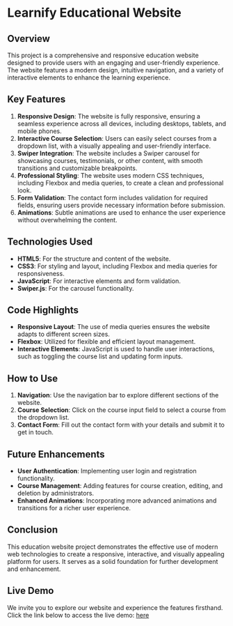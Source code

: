 # Learnify Educational Website

## Overview
This project is a comprehensive and responsive education website designed to provide users with an engaging and user-friendly experience. The website features a modern design, intuitive navigation, and a variety of interactive elements to enhance the learning experience.

## Key Features
1. **Responsive Design**: The website is fully responsive, ensuring a seamless experience across all devices, including desktops, tablets, and mobile phones.
2. **Interactive Course Selection**: Users can easily select courses from a dropdown list, with a visually appealing and user-friendly interface.
3. **Swiper Integration**: The website includes a Swiper carousel for showcasing courses, testimonials, or other content, with smooth transitions and customizable breakpoints.
4. **Professional Styling**: The website uses modern CSS techniques, including Flexbox and media queries, to create a clean and professional look.
5. **Form Validation**: The contact form includes validation for required fields, ensuring users provide necessary information before submission.
6. **Animations**: Subtle animations are used to enhance the user experience without overwhelming the content.

## Technologies Used
- **HTML5**: For the structure and content of the website.
- **CSS3**: For styling and layout, including Flexbox and media queries for responsiveness.
- **JavaScript**: For interactive elements and form validation.
- **Swiper.js**: For the carousel functionality.

## Code Highlights
- **Responsive Layout**: The use of media queries ensures the website adapts to different screen sizes.
- **Flexbox**: Utilized for flexible and efficient layout management.
- **Interactive Elements**: JavaScript is used to handle user interactions, such as toggling the course list and updating form inputs.

## How to Use
1. **Navigation**: Use the navigation bar to explore different sections of the website.
2. **Course Selection**: Click on the course input field to select a course from the dropdown list.
3. **Contact Form**: Fill out the contact form with your details and submit it to get in touch.

## Future Enhancements
- **User Authentication**: Implementing user login and registration functionality.
- **Course Management**: Adding features for course creation, editing, and deletion by administrators.
- **Enhanced Animations**: Incorporating more advanced animations and transitions for a richer user experience.

## Conclusion
This education website project demonstrates the effective use of modern web technologies to create a responsive, interactive, and visually appealing platform for users. It serves as a solid foundation for further development and enhancement.

## Live Demo
We invite you to explore our website and experience the features firsthand. Click the link below to access the live demo: [here]()


